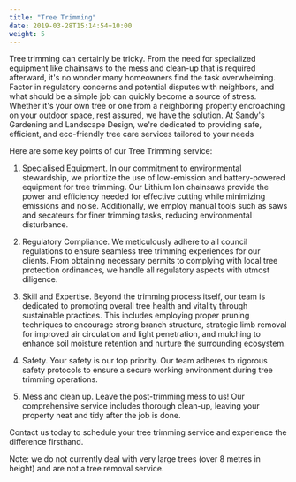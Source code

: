 ```yaml
---
title: "Tree Trimming"
date: 2019-03-28T15:14:54+10:00
weight: 5
---
```


Tree trimming can certainly be tricky. From the need for specialized equipment like chainsaws to the mess and clean-up that is required afterward, it's no wonder many homeowners find the task overwhelming. Factor in regulatory concerns and potential disputes with neighbors, and what should be a simple job can quickly become a source of stress. Whether it's your own tree or one from a neighboring property encroaching on your outdoor space, rest assured, we have the solution. At Sandy's Gardening and Landscape Design, we're dedicated to providing safe, efficient, and eco-friendly tree care services tailored to your needs

Here are some key points of our Tree Trimming service:

1. Specialised Equipment. In our commitment to environmental stewardship, we prioritize the use of low-emission and battery-powered equipment for tree trimming. Our Lithium Ion chainsaws provide the power and efficiency needed for effective cutting while minimizing emissions and noise. Additionally, we employ manual tools such as saws and secateurs for finer trimming tasks, reducing environmental disturbance.

2. Regulatory Compliance. We meticulously adhere to all council regulations to ensure seamless tree trimming experiences for our clients. From obtaining necessary permits to complying with local tree protection ordinances, we handle all regulatory aspects with utmost diligence.

3. Skill and Expertise. Beyond the trimming process itself, our team is dedicated to promoting overall tree health and vitality through sustainable practices. This includes employing proper pruning techniques to encourage strong branch structure, strategic limb removal for improved air circulation and light penetration, and mulching to enhance soil moisture retention and nurture the surrounding ecosystem. 

4. Safety. Your safety is our top priority. Our team adheres to rigorous safety protocols to ensure a secure working environment during tree trimming operations. 

5. Mess and clean up. Leave the post-trimming mess to us! Our comprehensive service includes thorough clean-up, leaving your property neat and tidy after the job is done.


Contact us today to schedule your tree trimming service and experience the difference firsthand.


Note: we do not currently deal with very large trees (over 8 metres in height) and are not a tree removal service.